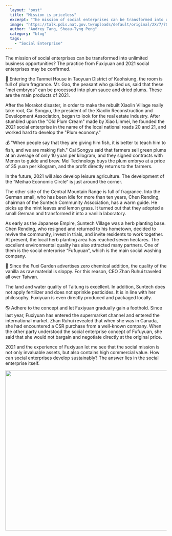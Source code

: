 ```yaml
---
  layout: "post"
  title: "Mission is priceless"
  excerpt: "The mission of social enterprises can be transformed into unlimited business opportunities? The practice from Fuxiyuan and 2021 social enterprises may be confirmed."
  image: "https://talk.pdis.nat.gov.tw/uploads/default/original/2X/7/7050491395513bb3e95c9ff4339c622ac891388d.jpg"
  author: "Audrey Tang, Sheau-Tyng Peng"
  category: "blog"
  tags: 
    - "Social Enterprise"
---
```



The mission of social enterprises can be transformed into unlimited business opportunities? The practice from Fuxiyuan and 2021 social enterprises may be confirmed. 

🏡 Entering the Tanmei House in Taoyuan District of Kaohsiung, the room is full of plum fragrance. Mr. Gao, the peasant who guided us, said that these &quot;mei embryos&quot; can be processed into plum sauce and dried plums. These are the main products of 2021. 

After the Morakot disaster, in order to make the rebuilt Xiaolin Village really take root, Cai Songyu, the president of the Xiaolin Reconstruction and Development Association, began to look for the real estate industry. After stumbled upon the &quot;Old Plum Cream&quot; made by Xiao Linmei, he founded the 2021 social enterprise in the name of the local national roads 20 and 21, and worked hard to develop the &quot;Plum economy.&quot; 

💰 &quot;When people say that they are giving him fish, it is better to teach him to fish, and we are making fish.&quot; Cai Songyu said that farmers sell green plums at an average of only 10 yuan per kilogram, and they signed contracts with Menon to guide and brew. Mei Technology buys the plum embryo at a price of 35 yuan per kilogram, and the profit directly returns to the farmers. 

In the future, 2021 will also develop leisure agriculture. The development of the “Meihao Economic Circle” is just around the corner. 

 The other side of the Central Mountain Range is full of fragrance. Into the German small, who has been idle for more than ten years, Chen Rending, chairman of the Suntech Community Association, has a warm guide. He picks up the mint leaves and lemon grass. It turned out that they adopted a small German and transformed it into a vanilla laboratory. 

As early as the Japanese Empire, Suntech Village was a herb planting base. Chen Rending, who resigned and returned to his hometown, decided to revive the community, invest in trials, and invite residents to work together. At present, the local herb planting area has reached seven hectares. The excellent environmental quality has also attracted many partners. One of them is the social enterprise “Fufuyuan”, which is the main social washing company. 

🌱 Since the Fuxi Garden advertises zero chemical addition, the quality of the vanilla as raw material is sloppy. For this reason, CEO Zhan Ruhui traveled all over Taiwan. 

The land and water quality of Taitung is excellent. In addition, Suntech does not apply fertilizer and does not sprinkle pesticides. It is in line with her philosophy. Fuxiyuan is even directly produced and packaged locally. 

🌎 Adhere to the concept and let Fuxiyuan gradually gain a foothold. Since last year, Fuxiyuan has entered the supermarket channel and entered the international market. Zhan Ruhui revealed that when she was in Canada, she had encountered a CSR purchase from a well-known company. When the other party understood the social enterprise concept of Fufuyuan, she said that she would not bargain and negotiate directly at the original price. 

2021 and the experience of Fuxiyuan let me see that the social mission is not only invaluable assets, but also contains high commercial value. How can social enterprises develop sustainably? The answer lies in the social enterprise itself. 

 <center><img src="https://talk.pdis.nat.gov.tw/uploads/default/original/2X/7/7050491395513bb3e95c9ff4339c622ac891388d.jpg" width="690" height="500"></center> 
